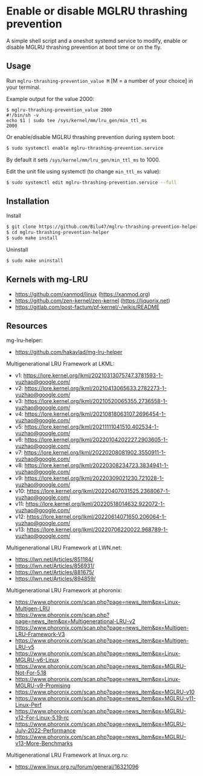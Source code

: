 
# Enable or disable MGLRU thrashing prevention

A simple shell script and a oneshot systemd service to modify, enable or disable MGLRU thrashing prevention at boot time or on the fly.

## Usage

Run `mglru-thrashing-prevention_value M` [M = a number of your choice] in your terminal.

Example output for the value 2000:
```
$ mglru-thrashing-prevention_value 2000
#!/bin/sh -v
echo $1 | sudo tee /sys/kernel/mm/lru_gen/min_ttl_ms
2000
```

Or enable/disable MGLRU thrashing prevention during system boot:
```bash
$ sudo systemctl enable mglru-thrashing-prevention.service
```
By default it sets `/sys/kernel/mm/lru_gen/min_ttl_ms` to 1000.

Edit the unit file using systemctl (to change `min_ttl_ms` value):
```bash
$ sudo systemctl edit mglru-thrashing-prevention.service --full
```

## Installation

Install
```bash
$ git clone https://github.com/Bilu47/mglru-thrashing-prevention-helper.git
$ cd mglru-thrashing-prevention-helper
$ sudo make install
```

Uninstall
```bash
$ sudo make uninstall
```

## Kernels with mg-LRU

- https://github.com/xanmod/linux (https://xanmod.org)
- https://github.com/zen-kernel/zen-kernel (https://liquorix.net)
- https://gitlab.com/post-factum/pf-kernel/-/wikis/README

## Resources

mg-lru-helper:
- https://github.com/hakavlad/mg-lru-helper

Multigenerational LRU Framework at LKML:
- v1: https://lore.kernel.org/lkml/20210313075747.3781593-1-yuzhao@google.com/
- v2: https://lore.kernel.org/lkml/20210413065633.2782273-1-yuzhao@google.com/
- v3: https://lore.kernel.org/lkml/20210520065355.2736558-1-yuzhao@google.com/
- v4: https://lore.kernel.org/lkml/20210818063107.2696454-1-yuzhao@google.com/
- v5: https://lore.kernel.org/lkml/20211111041510.402534-1-yuzhao@google.com/
- v6: https://lore.kernel.org/lkml/20220104202227.2903605-1-yuzhao@google.com/
- v7: https://lore.kernel.org/lkml/20220208081902.3550911-1-yuzhao@google.com/
- v8: https://lore.kernel.org/lkml/20220308234723.3834941-1-yuzhao@google.com/
- v9: https://lore.kernel.org/lkml/20220309021230.721028-1-yuzhao@google.com/
- v10: https://lore.kernel.org/lkml/20220407031525.2368067-1-yuzhao@google.com/
- v11: https://lore.kernel.org/lkml/20220518014632.922072-1-yuzhao@google.com/
- v12: https://lore.kernel.org/lkml/20220614071650.206064-1-yuzhao@google.com/
- v13: https://lore.kernel.org/lkml/20220706220022.968789-1-yuzhao@google.com/

Multigenerational LRU Framework at LWN.net:
- https://lwn.net/Articles/851184/
- https://lwn.net/Articles/856931/
- https://lwn.net/Articles/881675/
- https://lwn.net/Articles/894859/

Multigenerational LRU Framework at phoronix:
- https://www.phoronix.com/scan.php?page=news_item&px=Linux-Multigen-LRU
- https://www.phoronix.com/scan.php?page=news_item&px=Multigenerational-LRU-v2
- https://www.phoronix.com/scan.php?page=news_item&px=Multigen-LRU-Framework-V3
- https://www.phoronix.com/scan.php?page=news_item&px=Multigen-LRU-v5
- https://www.phoronix.com/scan.php?page=news_item&px=Linux-MGLRU-v6-Linux
- https://www.phoronix.com/scan.php?page=news_item&px=MGLRU-Not-For-5.18
- https://www.phoronix.com/scan.php?page=news_item&px=Linux-MGLRU-v9-Promising
- https://www.phoronix.com/scan.php?page=news_item&px=MGLRU-v10
- https://www.phoronix.com/scan.php?page=news_item&px=MGLRU-v11-Linux-Perf
- https://www.phoronix.com/scan.php?page=news_item&px=MGLRU-v12-For-Linux-5.19-rc
- https://www.phoronix.com/scan.php?page=news_item&px=MGLRU-July-2022-Performance
- https://www.phoronix.com/scan.php?page=news_item&px=MGLRU-v13-More-Benchmarks

Multigenerational LRU Framework at linux.org.ru:
- https://www.linux.org.ru/forum/general/16321096

